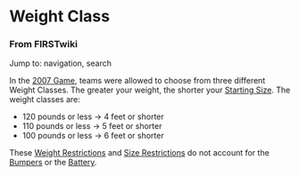 # Weight Class

### From FIRSTwiki

Jump to: navigation, search

In the [2007 Game](2007_Game "2007 Game" ), teams were allowed to
choose from three different Weight Classes. The greater your weight, the
shorter your [Starting Size](Starting_Size "Starting Size" ). The
weight classes are:

  * 120 pounds or less -> 4 feet or shorter 
  * 110 pounds or less -> 5 feet or shorter 
  * 100 pounds or less -> 6 feet or shorter 

These [Weight Restrictions](/index.php?title=Weight_Restrictions&action=edit
"Weight Restrictions" ) and [Size
Restrictions](/index.php?title=Size_Restrictions&action=edit "Size
Restrictions" ) do not account for the
[Bumpers](/index.php?title=Bumper&action=edit "Bumper" ) or the
[Battery](Battery "Battery" ).

